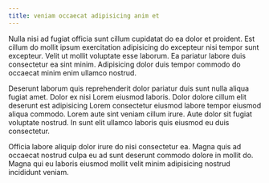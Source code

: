 ```yaml
---
title: veniam occaecat adipisicing anim et
---
```


Nulla nisi ad fugiat officia sunt cillum cupidatat do ea dolor et proident. Est cillum do mollit ipsum exercitation adipisicing do excepteur nisi tempor sunt excepteur. Velit ut mollit voluptate esse laborum. Ea pariatur labore duis consectetur ea sint minim. Adipisicing dolor duis tempor commodo do occaecat minim enim ullamco nostrud.

Deserunt laborum quis reprehenderit dolor pariatur duis sunt nulla aliqua fugiat amet. Dolor ex nisi Lorem eiusmod laboris. Dolor dolore cillum elit deserunt est adipisicing Lorem consectetur eiusmod labore tempor eiusmod aliqua commodo. Lorem aute sint veniam cillum irure. Aute dolor sit fugiat voluptate nostrud. In sunt elit ullamco laboris quis eiusmod eu duis consectetur.

Officia labore aliquip dolor irure do nisi consectetur ea. Magna quis ad occaecat nostrud culpa eu ad sunt deserunt commodo dolore in mollit do. Magna qui eu laboris eiusmod mollit velit minim adipisicing nostrud incididunt veniam.